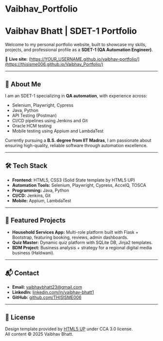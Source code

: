 # Vaibhav_Portfolio

# Vaibhav Bhatt | SDET-1 Portfolio

Welcome to my personal portfolio website, built to showcase my skills, projects, and professional profile as a **SDET-1 (QA Automation Engineer)**.

🚀 **Live site:** (https://YOUR_USERNAME.github.io/vaibhav-portfolio/](https://thisisme006.github.io/Vaibhav_Portfolio/)

---

## 💼 About Me

I am an SDET-1 specializing in **QA automation**, with experience across:
- Selenium, Playwright, Cypress
- Java, Python
- API Testing (Postman)
- CI/CD pipelines using Jenkins and Git
- Oracle HCM testing
- Mobile testing using Appium and LambdaTest

Currently pursuing a **B.S. degree from IIT Madras**, I am passionate about ensuring high-quality, reliable software through automation excellence.

---

## 🛠️ Tech Stack

- **Frontend:** HTML5, CSS3 (Solid State template by HTML5 UP)
- **Automation Tools:** Selenium, Playwright, Cypress, AccelQ, TOSCA
- **Programming:** Java, Python
- **CI/CD:** Jenkins, Git
- **Mobile:** Appium, LambdaTest

---

## 📌 Featured Projects

- **Household Services App:** Multi-role platform built with Flask + Bootstrap, featuring booking, reviews, admin dashboards.
- **Quiz Master:** Dynamic quiz platform with SQLite DB, Jinja2 templates.
- **BDM Project:** Business analysis + strategy for a regional digital media business (Haldwani).

---

## 📬 Contact

- **Email:** vaibhavbhatt23@gmail.com  
- **LinkedIn:** [linkedin.com/in/vaibhav-bhatt1](https://www.linkedin.com/in/vaibhav-bhatt1/)  
- **GitHub:** [github.com/THISISME006](https://github.com/THISISME006)

---

## 📄 License

Design template provided by [HTML5 UP](https://html5up.net/) under CCA 3.0 license.  
All content © 2025 Vaibhav Bhatt.
